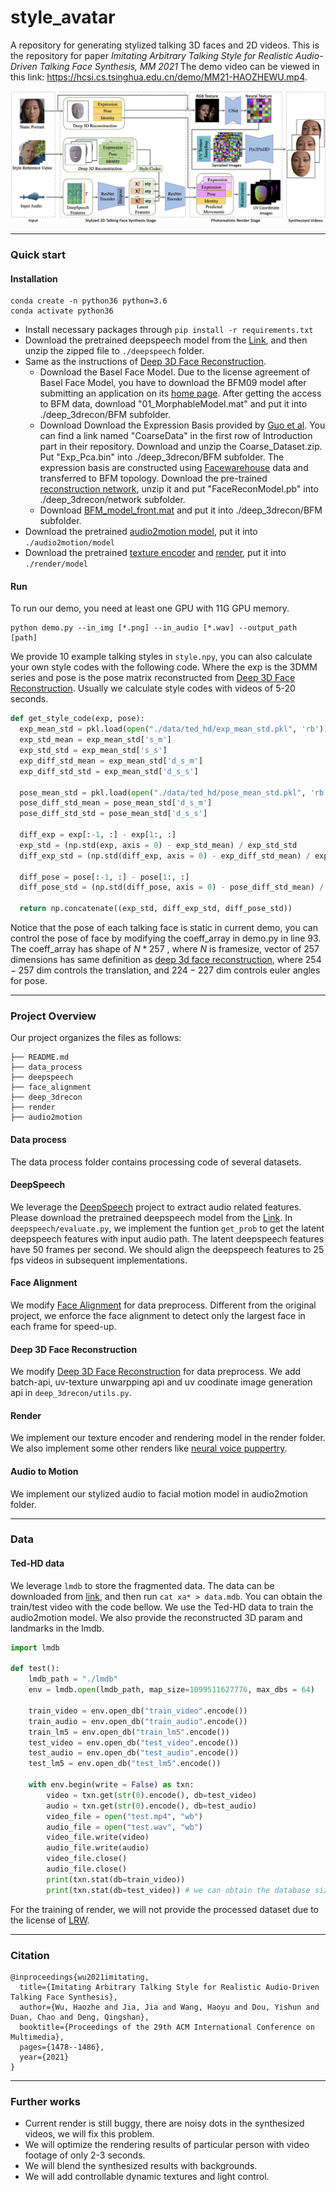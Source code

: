 # style_avatar
A repository for generating stylized talking 3D faces and 2D videos. 
This is the repository for paper *Imitating Arbitrary Talking Style for Realistic Audio-Driven Talking Face Synthesis, MM 2021*
The demo video can be viewed in this link: https://hcsi.cs.tsinghua.edu.cn/demo/MM21-HAOZHEWU.mp4.

![framework](framework.jpg)

------

### Quick start

#### Installation
```
conda create -n python36 python=3.6 
conda activate python36
```
- Install necessary packages through `pip install -r requirements.txt`
- Download the pretrained deepspeech model from the [Link](https://github.com/mozilla/DeepSpeech/releases/download/v0.9.2/deepspeech-0.9.2-checkpoint.tar.gz), and then unzip the zipped file to `./deepspeech` folder.
- Same as the instructions of [Deep 3D Face Reconstruction](https://github.com/microsoft/Deep3DFaceReconstruction).
  - Download the Basel Face Model. Due to the license agreement of Basel Face Model, you have to download the BFM09 model after submitting an application on its [home page](https://faces.dmi.unibas.ch/bfm/main.php?nav=1-2&id=downloads). After getting the access to BFM data, download "01_MorphableModel.mat" and put it into ./deep_3drecon/BFM subfolder.
  - Download Download the Expression Basis provided by [Guo et al](https://github.com/Juyong/3DFace). You can find a link named "CoarseData" in the first row of Introduction part in their repository. Download and unzip the Coarse_Dataset.zip. Put "Exp_Pca.bin" into ./deep_3drecon/BFM subfolder. The expression basis are constructed using [Facewarehouse](http://kunzhou.net/zjugaps/facewarehouse/) data and transferred to BFM topology.
  Download the pre-trained [reconstruction network](https://drive.google.com/file/d/176LCdUDxAj7T2awQ5knPMPawq5Q2RUWM/view), unzip it and put "FaceReconModel.pb" into ./deep_3drecon/network subfolder.
  - Download [BFM_model_front.mat](https://cloud.tsinghua.edu.cn/f/b1a0e03bdb69445f8148/?dl=1) and put it into ./deep_3drecon/BFM subfolder.
- Download the pretrained [audio2motion model](https://cloud.tsinghua.edu.cn/f/acb6d482a26e4eb8b116/?dl=1), put it into `./audio2motion/model`
- Download the pretrained [texture encoder](https://cloud.tsinghua.edu.cn/f/c60a3466016948c48951/?dl=1) and [render](https://cloud.tsinghua.edu.cn/f/106023055772444f8f15/?dl=1), put it into `./render/model`

#### Run
To run our demo, you need at least one GPU with 11G GPU memory.
```
python demo.py --in_img [*.png] --in_audio [*.wav] --output_path [path]
```
We provide 10 example talking styles in `style.npy`, you can also calculate your own style codes with the following code. Where the exp is the 3DMM series and pose is the pose matrix reconstructed from [Deep 3D Face Reconstruction](https://github.com/microsoft/Deep3DFaceReconstruction). Usually we calculate style codes with videos of 5-20 seconds.

```python
def get_style_code(exp, pose):
  exp_mean_std = pkl.load(open("./data/ted_hd/exp_mean_std.pkl", 'rb'))
  exp_std_mean = exp_mean_std['s_m']
  exp_std_std = exp_mean_std['s_s']
  exp_diff_std_mean = exp_mean_std['d_s_m']
  exp_diff_std_std = exp_mean_std['d_s_s']

  pose_mean_std = pkl.load(open("./data/ted_hd/pose_mean_std.pkl", 'rb'))
  pose_diff_std_mean = pose_mean_std['d_s_m']
  pose_diff_std_std = pose_mean_std['d_s_s']

  diff_exp = exp[:-1, :] - exp[1:, :]
  exp_std = (np.std(exp, axis = 0) - exp_std_mean) / exp_std_std
  diff_exp_std = (np.std(diff_exp, axis = 0) - exp_diff_std_mean) / exp_diff_std_std

  diff_pose = pose[:-1, :] - pose[1:, :]
  diff_pose_std = (np.std(diff_pose, axis = 0) - pose_diff_std_mean) / pose_diff_std_std

  return np.concatenate((exp_std, diff_exp_std, diff_pose_std))
```

Notice that the pose of each talking face is static in current demo, you can control the pose of face by modifying the coeff_array in demo.py in line 93. The coeff_array has shape of $N * 257$ , where $N$ is framesize, vector of $257$ dimensions has same definition as [deep 3d face reconstruction](https://github.com/microsoft/Deep3DFaceReconstruction), where $254-257$ dim controls the translation, and $224-227$ dim controls euler angles for pose.

------

### Project Overview

Our project organizes the files as follows:

```
├── README.md
├── data_process
├── deepspeech
├── face_alignment
├── deep_3drecon
├── render
├── audio2motion
```

#### Data process
The data process folder contains processing code of several datasets.

#### DeepSpeech

We leverage the [DeepSpeech](https://github.com/mozilla/DeepSpeech) project to extract audio related features. Please download the pretrained deepspeech model from the [Link](https://github.com/mozilla/DeepSpeech/releases/download/v0.9.2/deepspeech-0.9.2-checkpoint.tar.gz). In `deepspeech/evaluate.py`, we implement the funtion `get_prob` to get the latent deepspeech features with input audio path. The latent deepspeech features have 50 frames per second. We should align the deepspeech features to 25 fps videos in subsequent implementations. 

#### Face Alignment

We modify [Face Alignment](https://github.com/1adrianb/face-alignment) for data preprocess. Different from the original project, we enforce the face alignment to detect only the largest face in each frame for speed-up.

#### Deep 3D Face Reconstruction

We modify [Deep 3D Face Reconstruction](https://github.com/microsoft/Deep3DFaceReconstruction) for data preprocess. We add  batch-api, uv-texture unwarpping api and uv coodinate image generation api in `deep_3drecon/utils.py`.

#### Render

We implement our texture encoder and rendering model in the render folder. We also implement some other renders like [neural voice puppertry](https://arxiv.org/abs/1912.05566).

#### Audio to Motion

We implement our stylized audio to facial motion model in audio2motion folder.

------
### Data

#### Ted-HD data
We leverage `lmdb` to store the fragmented data. The data can be downloaded from [link](https://cloud.tsinghua.edu.cn/d/b046cc3ee1774beb9511/), and then run `cat xa* > data.mdb`. You can obtain the train/test video with the code bellow. We use the Ted-HD data to train the audio2motion model. We also provide the reconstructed 3D param and landmarks in the lmdb.
```python
import lmdb

def test():
    lmdb_path = "./lmdb"
    env = lmdb.open(lmdb_path, map_size=1099511627776, max_dbs = 64)

    train_video = env.open_db("train_video".encode())
    train_audio = env.open_db("train_audio".encode())
    train_lm5 = env.open_db("train_lm5".encode())
    test_video = env.open_db("test_video".encode())
    test_audio = env.open_db("test_audio".encode())
    test_lm5 = env.open_db("test_lm5".encode())

    with env.begin(write = False) as txn:
        video = txn.get(str(0).encode(), db=test_video)
        audio = txn.get(str(0).encode(), db=test_audio)
        video_file = open("test.mp4", "wb")
        audio_file = open("test.wav", "wb")
        video_file.write(video)
        audio_file.write(audio)
        video_file.close()
        audio_file.close()
        print(txn.stat(db=train_video))
        print(txn.stat(db=test_video)) # we can obtain the database size here  
```

For the training of render, we will not provide the processed dataset due to the license of [LRW](https://www.robots.ox.ac.uk/~vgg/data/lip_reading/lrw1.html).

------
### Citation

```
@inproceedings{wu2021imitating,
  title={Imitating Arbitrary Talking Style for Realistic Audio-Driven Talking Face Synthesis},
  author={Wu, Haozhe and Jia, Jia and Wang, Haoyu and Dou, Yishun and Duan, Chao and Deng, Qingshan},
  booktitle={Proceedings of the 29th ACM International Conference on Multimedia},
  pages={1478--1486},
  year={2021}
}
```

------
### Further works

- Current render is still buggy, there are noisy dots in the synthesized videos, we will fix this problem.
- We will optimize the rendering results of particular person with video footage of only 2-3 seconds.
- We will blend the synthesized results with backgrounds.
- We will add controllable dynamic textures and light control.